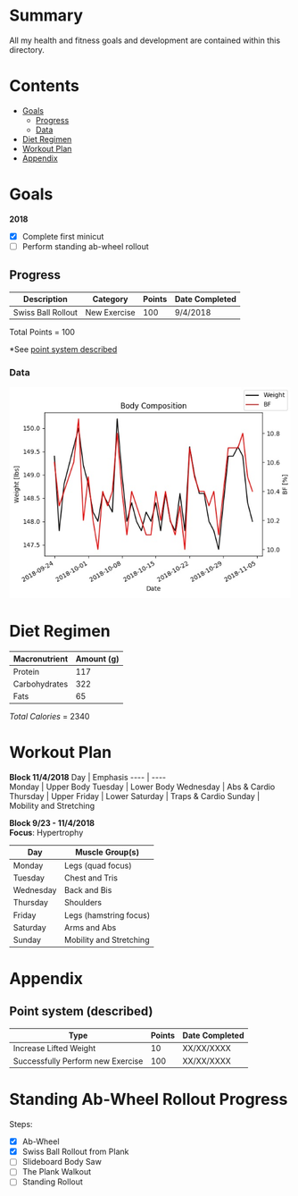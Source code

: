 # Summary
All my health and fitness goals and development are contained within this directory.

# Contents
- [Goals](./#goals)
  - [Progress](./#progress)
  - [Data](./#data)
- [Diet Regimen](./#diet-regimen)
- [Workout Plan](./#workout-plan)
- [Appendix](./#appendix)

# Goals
**2018**
- [X] Complete first minicut
- [ ] Perform standing ab-wheel rollout

## Progress
| Description | Category | Points | Date Completed |
| --- | --- | --- | --- |
| Swiss Ball Rollout | New Exercise | 100 | 9/4/2018 |

Total Points = 100

\*See [point system described](./#point-system-described)
### Data
![alt text](./body_comp.jpg?raw=true)

# Diet Regimen

Macronutrient | Amount (g)
--- | ---  
Protein | 117
Carbohydrates | 322  
Fats | 65

*Total Calories* = 2340

# Workout Plan

**Block 11/4/2018**
Day | Emphasis
---- | ----  
Monday | Upper Body
Tuesday | Lower Body
Wednesday | Abs & Cardio
Thursday | Upper
Friday | Lower
Saturday | Traps & Cardio
Sunday | Mobility and Stretching

**Block 9/23 - 11/4/2018**  
**Focus**: Hypertrophy

Day | Muscle Group(s)
 ---- | ----  
Monday | Legs (quad focus)
Tuesday | Chest and Tris
Wednesday | Back and Bis
Thursday | Shoulders
Friday | Legs (hamstring focus)
Saturday | Arms and Abs
Sunday | Mobility and Stretching



# Appendix
## Point system (described)
| Type | Points | Date Completed
| --- | --- | --- |
| Increase Lifted Weight | 10 | XX/XX/XXXX |
| Successfully Perform new Exercise | 100 | XX/XX/XXXX


# Standing Ab-Wheel Rollout Progress
Steps:
- [X] Ab-Wheel
- [X] Swiss Ball Rollout from Plank
- [ ] Slideboard Body Saw
- [ ] The Plank Walkout
- [ ] Standing Rollout
